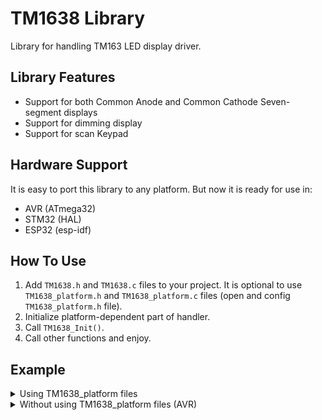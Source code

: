 # TM1638 Library
Library for handling TM163 LED display driver.

## Library Features
-   Support for both Common Anode and Common Cathode Seven-segment displays
-   Support for dimming display
-   Support for scan Keypad

## Hardware Support
It is easy to port this library to any platform. But now it is ready for use in:
- AVR (ATmega32)
- STM32 (HAL)
- ESP32 (esp-idf)

## How To Use
1. Add `TM1638.h` and `TM1638.c` files to your project.  It is optional to use `TM1638_platform.h` and `TM1638_platform.c` files (open and config `TM1638_platform.h` file).
2. Initialize platform-dependent part of handler.
4. Call `TM1638_Init()`.
5. Call other functions and enjoy.

## Example
<details>
<summary>Using TM1638_platform files</summary>

```c
#include <stdio.h>
#include "TM1638.h"
#include "TM1638_platform.h"

int main(void)
{
  TM1638_Handler_t Handler;

  TM1638_Platform_Init(&Handler);
  TM1638_Init(&Handler, 0);
  TM1638_ConfigDisplay(&Handler, 7, TM1638DisplayStateON);

  while (1)
  {
    // Display the number 8 and Decimal Point in the SEG1 
    TM1638_SetSingleDigit_HEX(&Handler, 8 | TM1638DecimalPoint, 0);
  }

  TM1638_DeInit(&Handler);
  return 0;
}
```
</details>


<details>
<summary>Without using TM1638_platform files (AVR)</summary>

```c
#include <stdio.h>
#include <avr/io.h>
#define F_CPU 8000000
#include <util/delay.h>
#include "TM1638.h"

#define DIO_DDR   DDRA
#define DIO_PORT  PORTA
#define DIO_PIN   PINA
#define DIO_NUM   0

#define CLK_DDR   DDRA
#define CLK_PORT  PORTA
#define CLK_NUM   1

#define STB_DDR   DDRA
#define STB_PORT  PORTA
#define STB_NUM   2


void TM1638_Platform_DioDeInit(void)
{
  DATA_PORT &= ~(1<<DATA_NUM);
  DATA_DDR &= ~(1<<DATA_NUM);
}
void TM1638_Platform_DioConfigOut(void)
{
  DATA_DDR |= (1<<DATA_NUM);
}
void TM1638_Platform_DioConfigIn(void)
{
  DATA_DDR &= ~(1<<DATA_NUM);
}
void TM1638_Platform_DioWrite(uint8_t Level)
{
  if (Level)
    DATA_PORT |= (1<<DATA_NUM);
  else
    DATA_PORT &= ~(1<<DATA_NUM);
}
uint8_t TM1638_Platform_DioRead(void)
{
  return (DATA_PIN >> DATA_NUM) & 0x01;
}


void TM1638_Platform_ClkDeInit(void)
{
  CLK_PORT &= ~(1<<CLK_NUM);
  CLK_DDR &= ~(1<<CLK_NUM);
}
void TM1638_Platform_ClkConfigOut(void)
{
  CLK_DDR |= (1<<CLK_NUM);
}
void TM1638_Platform_ClkWrite(uint8_t Level)
{
  if (Level)
    CLK_PORT |= (1<<CLK_NUM);
  else
    CLK_PORT &= ~(1<<CLK_NUM);
}

void TM1638_Platform_StbDeInit(void)
{
  STB_PORT &= ~(1<<STB_NUM);
  STB_DDR &= ~(1<<STB_NUM);
}
void TM1638_Platform_StbConfigOut(void)
{
  STB_DDR |= (1<<STB_NUM);
}
void TM1638_Platform_StbWrite(uint8_t Level)
{
  if (Level)
    STB_PORT |= (1<<STB_NUM);
  else
    STB_PORT &= ~(1<<STB_NUM);
}


void TM1638_Platform_DelayUs(uint8_t Delay)
{
  for (; Delay; --Delay)
    _delay_us(1);
}


int main(void)
{
  TM1638_Handler_t Handler;

  Handler.DioDeInit     = TM1638_Platform_DioDeInit;
  Handler.DioConfigOut  = TM1638_Platform_DioConfigOut;
  Handler.DioConfigIn   = TM1638_Platform_DioConfigIn;
  Handler.DioWrite      = TM1638_Platform_DioWrite;
  Handler.DioRead       = TM1638_Platform_DioRead;
  Handler.ClkDeInit     = TM1638_Platform_ClkDeInit;
  Handler.ClkConfigOut  = TM1638_Platform_ClkConfigOut;
  Handler.ClkWrite      = TM1638_Platform_ClkWrite;
  Handler.StbDeInit     = TM1638_Platform_StbDeInit;
  Handler.StbConfigOut  = TM1638_Platform_StbConfigOut;
  Handler.StbWrite      = TM1638_Platform_StbWrite;
  Handler.DelayUs       = TM1638_Platform_DelayUs;

  TM1638_Init(&Handler, 0);
  TM1638_ConfigDisplay(&Handler, 7, TM1638DisplayStateON);

  while (1)
  {
    // Display the number 8 and Decimal Point in the SEG1 
    TM1638_SetSingleDigit_HEX(&Handler, 8 | TM1638DecimalPoint, 0);
  }

  TM1638_DeInit(&Handler);
  return 0;
}
```
</details>